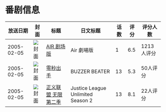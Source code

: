 # 番剧信息

|放送日期|封面|标题|日文标题|话数|评分|评分人数|
|---|---|---|---|---|---|---|
|2005-02-05|![封面](https://lain.bgm.tv/pic/cover/c/c6/f7/3410_4Z00i.jpg)|[AIR 剧场版](https://bangumi.tv/subject/3410)|Air 劇場版|1|6.5|1213人评分|
|2005-02-05|![封面](https://lain.bgm.tv/pic/cover/c/49/26/46140_TvA8V.jpg)|[零秒出手](https://bangumi.tv/subject/46140)|BUZZER BEATER|13|5.3|50人评分|
|2005-02-05|![封面](https://lain.bgm.tv/pic/cover/c/dc/8c/101719_BTtT7.jpg)|[正义联盟 无限 第二季](https://bangumi.tv/subject/101719)|Justice League Unlimited Season 2|13|8.1|22人评分|
